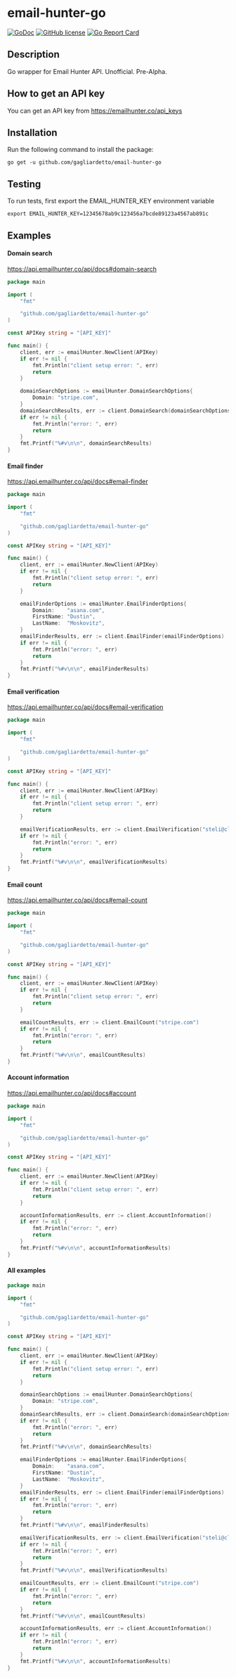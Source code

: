 # email-hunter-go

[![GoDoc](https://godoc.org/github.com/gagliardetto/email-hunter-go?status.svg)](https://godoc.org/github.com/gagliardetto/email-hunter-go)
[![GitHub license](https://img.shields.io/github/license/gagliardetto/email-hunter-go.svg)](https://github.com/gagliardetto/email-hunter-go/blob/master/LICENSE)
[![Go Report Card](https://goreportcard.com/badge/github.com/gagliardetto/email-hunter-go)](https://goreportcard.com/report/github.com/gagliardetto/email-hunter-go)

## Description

Go wrapper for Email Hunter API. Unofficial. Pre-Alpha.

## How to get an API key

You can get an API key from https://emailhunter.co/api_keys

## Installation

Run the following command to install the package:

```
go get -u github.com/gagliardetto/email-hunter-go
```

## Testing

To run tests, first export the EMAIL_HUNTER_KEY environment variable

```
export EMAIL_HUNTER_KEY=12345678ab9c123456a7bcde89123a4567ab891c
```

## Examples

#### Domain search

https://api.emailhunter.co/api/docs#domain-search

```go
package main

import (
	"fmt"

	"github.com/gagliardetto/email-hunter-go"
)

const APIKey string = "[API_KEY]"

func main() {
	client, err := emailHunter.NewClient(APIKey)
	if err != nil {
		fmt.Println("client setup error: ", err)
		return
	}

	domainSearchOptions := emailHunter.DomainSearchOptions{
		Domain: "stripe.com",
	}
	domainSearchResults, err := client.DomainSearch(domainSearchOptions)
	if err != nil {
		fmt.Println("error: ", err)
		return
	}
	fmt.Printf("%#v\n\n", domainSearchResults)
}

```

#### Email finder

https://api.emailhunter.co/api/docs#email-finder

```go
package main

import (
	"fmt"

	"github.com/gagliardetto/email-hunter-go"
)

const APIKey string = "[API_KEY]"

func main() {
	client, err := emailHunter.NewClient(APIKey)
	if err != nil {
		fmt.Println("client setup error: ", err)
		return
	}

	emailFinderOptions := emailHunter.EmailFinderOptions{
		Domain:    "asana.com",
		FirstName: "Dustin",
		LastName:  "Moskovitz",
	}
	emailFinderResults, err := client.EmailFinder(emailFinderOptions)
	if err != nil {
		fmt.Println("error: ", err)
		return
	}
	fmt.Printf("%#v\n\n", emailFinderResults)
}

```

#### Email verification

https://api.emailhunter.co/api/docs#email-verification

```go
package main

import (
	"fmt"

	"github.com/gagliardetto/email-hunter-go"
)

const APIKey string = "[API_KEY]"

func main() {
	client, err := emailHunter.NewClient(APIKey)
	if err != nil {
		fmt.Println("client setup error: ", err)
		return
	}

	emailVerificationResults, err := client.EmailVerification("steli@close.io")
	if err != nil {
		fmt.Println("error: ", err)
		return
	}
	fmt.Printf("%#v\n\n", emailVerificationResults)
}

```

#### Email count

https://api.emailhunter.co/api/docs#email-count

```go
package main

import (
	"fmt"

	"github.com/gagliardetto/email-hunter-go"
)

const APIKey string = "[API_KEY]"

func main() {
	client, err := emailHunter.NewClient(APIKey)
	if err != nil {
		fmt.Println("client setup error: ", err)
		return
	}

	emailCountResults, err := client.EmailCount("stripe.com")
	if err != nil {
		fmt.Println("error: ", err)
		return
	}
	fmt.Printf("%#v\n\n", emailCountResults)
}

```

#### Account information

https://api.emailhunter.co/api/docs#account

```go
package main

import (
	"fmt"

	"github.com/gagliardetto/email-hunter-go"
)

const APIKey string = "[API_KEY]"

func main() {
	client, err := emailHunter.NewClient(APIKey)
	if err != nil {
		fmt.Println("client setup error: ", err)
		return
	}

	accountInformationResults, err := client.AccountInformation()
	if err != nil {
		fmt.Println("error: ", err)
		return
	}
	fmt.Printf("%#v\n\n", accountInformationResults)
}

```

#### All examples

```go
package main

import (
	"fmt"

	"github.com/gagliardetto/email-hunter-go"
)

const APIKey string = "[API_KEY]"

func main() {
	client, err := emailHunter.NewClient(APIKey)
	if err != nil {
		fmt.Println("client setup error: ", err)
		return
	}

	domainSearchOptions := emailHunter.DomainSearchOptions{
		Domain: "stripe.com",
	}
	domainSearchResults, err := client.DomainSearch(domainSearchOptions)
	if err != nil {
		fmt.Println("error: ", err)
		return
	}
	fmt.Printf("%#v\n\n", domainSearchResults)

	emailFinderOptions := emailHunter.EmailFinderOptions{
		Domain:    "asana.com",
		FirstName: "Dustin",
		LastName:  "Moskovitz",
	}
	emailFinderResults, err := client.EmailFinder(emailFinderOptions)
	if err != nil {
		fmt.Println("error: ", err)
		return
	}
	fmt.Printf("%#v\n\n", emailFinderResults)

	emailVerificationResults, err := client.EmailVerification("steli@close.io")
	if err != nil {
		fmt.Println("error: ", err)
		return
	}
	fmt.Printf("%#v\n\n", emailVerificationResults)

	emailCountResults, err := client.EmailCount("stripe.com")
	if err != nil {
		fmt.Println("error: ", err)
		return
	}
	fmt.Printf("%#v\n\n", emailCountResults)

	accountInformationResults, err := client.AccountInformation()
	if err != nil {
		fmt.Println("error: ", err)
		return
	}
	fmt.Printf("%#v\n\n", accountInformationResults)
}

```